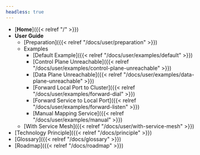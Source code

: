 ```yaml
---
headless: true
---
```


- [**Home**]({{< relref "/" >}})
- **User Guide**
  - [Preparation]({{< relref "/docs/user/preparation" >}})
  - Examples
    - [Default Example]({{< relref "/docs/user/examples/default" >}})
    - [Control Plane Unreachable]({{< relref "/docs/user/examples/control-plane-unreachable" >}})
    - [Data Plane Unreachable]({{< relref "/docs/user/examples/data-plane-unreachable" >}})
    - [Forward Local Port to Cluster]({{< relref "/docs/user/examples/forward-dial" >}})
    - [Forward Service to Local Port]({{< relref "/docs/user/examples/forward-listen" >}})
    - [Manual Mapping Service]({{< relref "/docs/user/examples/manual" >}})
  - [With Service Mesh]({{< relref "/docs/user/with-service-mesh" >}})
- [Technology Principle]({{< relref "/docs/principle" >}})
- [Glossary]({{< relref "/docs/glossary" >}})
- [Roadmap]({{< relref "/docs/roadmap" >}})
